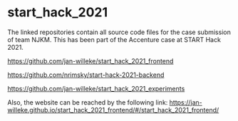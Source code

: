 # start_hack_2021
The linked repositories contain all source code files for the case submission of team NJKM. This has been part of the Accenture case at START Hack 2021.

https://github.com/jan-willeke/start_hack_2021_frontend

https://github.com/nrimsky/start-hack-2021-backend

https://github.com/jan-willeke/start_hack_2021_experiments

Also, the website can be reached by the following link:
https://jan-willeke.github.io/start_hack_2021_frontend/#/start_hack_2021_frontend/
